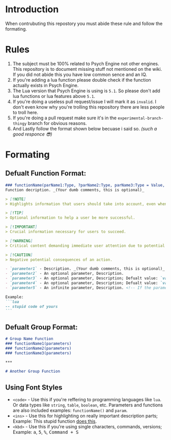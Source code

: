 # Introduction
When contrubuting this repostory you must abide these rule and follow the formating.

# Rules
1. The subject must be 100% related to Psych Engine not other engines. This repository is to document missing stuff not mentioned on the wiki. If you did not abide this you have low common sence and an IQ.
2. If you're adding a lua function please double check if the function actually exists in Psych Engine.
3. The Lua version that Psych Engine is using is `5.1`. So please don't add lua functions or lua features above `5.1`. 
4. If you're doing a useless pull request/issue I will mark it as `invalid`. I don't even know why you're trolling this repository there are less people to troll here.
5. If you're doing a pull request make sure it's in the `experimental-branch-thingy` branch for obvious reasons.
6. And Lastly follow the format shown below becuase i said so. _(such a good responce 😎)_

# Formating
## Defualt Function Format:
````md
### functionName(parName1:Type, ?parName2:Type, parName3:Type = Value, ?parName4:Type = Value, #parName5:Type)
Function decription. _(Your dumb comments, this is optional)_

> [!NOTE]  
> Highlights information that users should take into account, even when skimming.

> [!TIP]
> Optional information to help a user be more successful.

> [!IMPORTANT]  
> Crucial information necessary for users to succeed.

> [!WARNING]  
> Critical content demanding immediate user attention due to potential risks.

> [!CAUTION]
> Negative potential consequences of an action.

- `parameter1` - Description. _(Your dumb comments, this is optional)_
- `parameter2` - An optional parameter, Description.
- `parameter3` - An optional parameter, Description; Defualt value: `value`.
- `parameter4` - An optional parameter, Description; Defualt value: `value`.
- `parameter5` - An infinite parameter, Description. <!-- If the parameter is an infinite type -->

Example:
```lua
-- stupid code of yours
```
````

## Defualt Group Format:
```md
# Group Name Function
### functionName1(parameters)
### functionName2(parameters)
### functionName3(parameters)

***

# Another Group Function
```

## Using Font Styles
- `<code>` - Use this if you're reffering to programming languages like `lua`. Or data types like `string`, `table`, `boolean`, etc. Parameters and functions are also included examples: `functionName()` and `param`.
- `<ins>` - Use this for highlighting on really important description parts; Example: This stupid function <ins>does this</ins>.
- `<kbd>` - Use this if you're using single characters, commands, versions; Example: <kbd>a</kbd>, <kbd>5</kbd>, <kbd>%</kbd>, <kbd>Command + S</kbd>